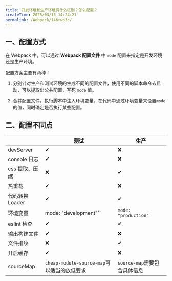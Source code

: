 ```yaml
---
title: 开发环境和生产环境有什么区别？怎么配置？
createTime: 2025/03/15 14:24:21
permalink: /Webpack/146rwo3c/
---
```


## 一、配置方式

在 Webpack 中，可以通过 **Webpack 配置文件** 中 `mode` 配置来指定是开发环境还是生产环境。

配置方案主要有两种：

1. 分别针对生产和测试环境的生成不同的配置文件，使用不同的脚本命令去启动，可以提取出公共配置，写死 `mode` 值。

2. 合并配置文件，执行脚本中注入环境变量，在代码中通过环境变量来设置`mode`的值，同时确定是否执行某些配置。

## 二、配置不同点

|                 | 测试                                        | 生产                         |
| --------------- | ------------------------------------------- | ---------------------------- |
| devServer       | ✔                                           | ❌                           |
| console 日志    | ✔                                           | ❌                           |
| css 提取、压缩  | ❌                                          | ✔                            |
| 热重载          | ✔                                           | ❌                           |
| 代码转换 Loader | ✔                                           | ✔                            |
| 环境变量        | mode: "development"``                       | `mode: "production"`         |
| eslint 检查     | ✔                                           | ✔                            |
| 输出构建文件    | ✔                                           | ❌                           |
| 文件指纹        | ❌                                          | ✔                            |
| 开启缓存        | ✔                                           | ❌                           |
| sourceMap       | `cheap-module-source-map`可以适当的放低要求 | `source-map`需要包含具体信息 |
